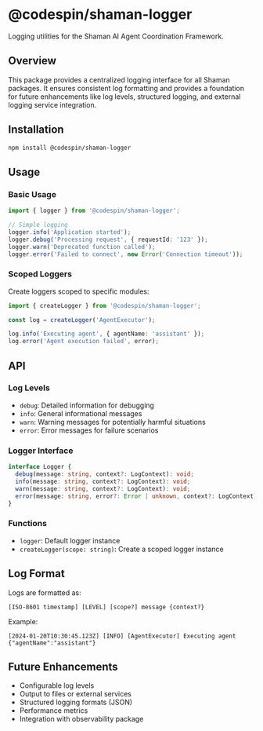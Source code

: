# @codespin/shaman-logger

Logging utilities for the Shaman AI Agent Coordination Framework.

## Overview

This package provides a centralized logging interface for all Shaman packages. It ensures consistent log formatting and provides a foundation for future enhancements like log levels, structured logging, and external logging service integration.

## Installation

```bash
npm install @codespin/shaman-logger
```

## Usage

### Basic Usage

```typescript
import { logger } from '@codespin/shaman-logger';

// Simple logging
logger.info('Application started');
logger.debug('Processing request', { requestId: '123' });
logger.warn('Deprecated function called');
logger.error('Failed to connect', new Error('Connection timeout'));
```

### Scoped Loggers

Create loggers scoped to specific modules:

```typescript
import { createLogger } from '@codespin/shaman-logger';

const log = createLogger('AgentExecutor');

log.info('Executing agent', { agentName: 'assistant' });
log.error('Agent execution failed', error);
```

## API

### Log Levels

- `debug`: Detailed information for debugging
- `info`: General informational messages
- `warn`: Warning messages for potentially harmful situations
- `error`: Error messages for failure scenarios

### Logger Interface

```typescript
interface Logger {
  debug(message: string, context?: LogContext): void;
  info(message: string, context?: LogContext): void;
  warn(message: string, context?: LogContext): void;
  error(message: string, error?: Error | unknown, context?: LogContext): void;
}
```

### Functions

- `logger`: Default logger instance
- `createLogger(scope: string)`: Create a scoped logger instance

## Log Format

Logs are formatted as:
```
[ISO-8601 timestamp] [LEVEL] [scope?] message {context?}
```

Example:
```
[2024-01-20T10:30:45.123Z] [INFO] [AgentExecutor] Executing agent {"agentName":"assistant"}
```

## Future Enhancements

- Configurable log levels
- Output to files or external services
- Structured logging formats (JSON)
- Performance metrics
- Integration with observability package